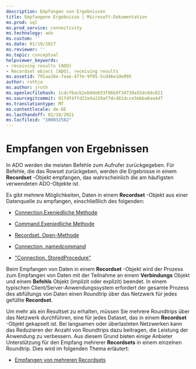 ```yaml
---
description: Empfangen von Ergebnissen
title: Empfangene Ergebnisse | Microsoft-Dokumentation
ms.prod: sql
ms.prod_service: connectivity
ms.technology: ado
ms.custom: ''
ms.date: 01/19/2017
ms.reviewer: ''
ms.topic: conceptual
helpviewer_keywords:
- receiving results [ADO]
- Recordset object [ADO], receiving results
ms.assetid: 791aa26e-7aae-477e-9f05-5cd46e1de095
author: rothja
ms.author: jroth
ms.openlocfilehash: 1cdcf6acb2eb9de033f86b9f34739a55dc0dc021
ms.sourcegitcommit: 917df4ffd22e4a229af7dc481dcce3ebba0aa4d7
ms.translationtype: MT
ms.contentlocale: de-DE
ms.lasthandoff: 02/10/2021
ms.locfileid: "100032582"
---
```

# <a name="receiving-results"></a>Empfangen von Ergebnissen
In ADO werden die meisten Befehle zum Aufrufer zurückgegeben. Für Befehle, die das Rowset zurückgeben, werden die Ergebnisse in einem **Recordset** -Objekt empfangen, das wahrscheinlich die am häufigsten verwendeten ADO-Objekte ist.  
  
 Es gibt mehrere Möglichkeiten, Daten in einem **Recordset** -Objekt aus einer Datenquelle zu empfangen, einschließlich des folgenden:  
  
-   [Connection.Exeniedliche Methode](../../../ado/guide/data/creating-and-executing-a-simple-command.md)  
  
-   [Command.Exeniedliche Methode](../../../ado/guide/data/creating-and-executing-a-simple-command.md)  
  
-   [Recordset. Open-Methode](../../../ado/guide/data/creating-and-executing-a-simple-command.md)  
  
-   [Connection. namedcommand](../../../ado/guide/data/named-commands.md)  
  
-   ["Connection. StoredProcedure"](../../../ado/guide/data/calling-a-stored-procedure-as-a-method-on-a-connection-object.md)  
  
 Beim Empfangen von Daten in einem **Recordset** -Objekt wird der Prozess zum Empfangen von Daten mit der Teilnahme an einem **Verbindungs** Objekt und einem **Befehls** Objekt (implizit oder explizit) beendet. In einem typischen Client/Server-Anwendungssystem erfordert der gesamte Prozess des abfüllungs von Daten einen Roundtrip über das Netzwerk für jedes gefüllte **Recordset**.  
  
 Um mehr als ein Resultset zu erhalten, müssen Sie mehrere Roundtrips über das Netzwerk durchführen, eine für jedes Dataset, das in einem **Recordset** -Objekt gekapselt ist. Bei langsamen oder überlasteten Netzwerken kann das Reduzieren der Anzahl von Roundtrips dazu beitragen, die Leistung der Anwendung zu verbessern. Aus diesem Grund bieten einige Anbieter Unterstützung für den Empfang mehrerer **Recordsets** in einem einzelnen Roundtrip. Dies wird im folgenden Thema erläutert:  
  
-   [Empfangen von mehreren Recordsets](../../../ado/guide/data/receiving-multiple-recordsets.md)
